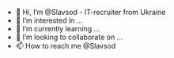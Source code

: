 - 👋 Hi, I’m @Slavsod - IT-recruiter from Ukraine
- 👀 I’m interested in ...
- 🌱 I’m currently learning ...
- 💞️ I’m looking to collaborate on ...
- 📫 How to reach me @Slavsod

<!---
Slavsod/Slavsod is a ✨ special ✨ repository because its `README.md` (this file) appears on your GitHub profile.
You can click the Preview link to take a look at your changes.
--->
